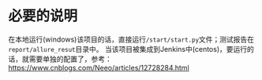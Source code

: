 # 必要的说明
在本地运行(windows)该项目的话，直接运行`/start/start.py`文件；测试报告在`report/allure_resut`目录中。
当该项目被集成到Jenkins中(centos)，要运行的话，就需要单独的配置了，参考：<https://www.cnblogs.com/Neeo/articles/12728284.html>
